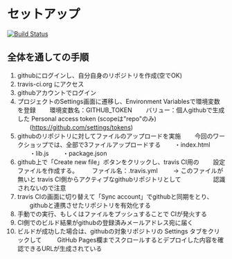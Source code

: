 # セットアップ

[![Build Status](https://travis-ci.org/ShogoNakano/devops.svg?branch=master)](https://travis-ci.org/ShogoNakano/devops)

## 全体を通しての手順

1. githubにログインし、自分自身のリポジトリを作成(空でOK)
2. travis-ci.org にアクセス
3. githubアカウントでログイン
4. プロジェクトのSettings画面に遷移し、Environment Variablesで環境変数を登録
　　環境変数名：GITHUB_TOKEN
　　バリュー：個人githubで生成した Personal access token (scopeは"repo"のみ)
　　(https://github.com/settings/tokens)
5. githubのリポジトリに対してファイルのアップロードを実施
　　今回のワークショップでは、全部で3ファイルアップロードする
　　・index.html
　　・lib.js
　　・package.json
6. github上で「Create new file」ボタンをクリックし、travis CI用の
　　設定ファイルを作成する。
　　ファイル名：.travis.yml
　　 -> このファイルが無いと travis CI側からアクティブなgithubリポジトリとして
　　　　　認識されないので注意
7. travis CIの画面に切り替えて「Sync account」でgithubと同期をとり、
　　githubと連携させたリポジトリを有効化する
8. 手動での実行、もしくはファイルをプッシュすることで CIが発火する
9. CI側でのビルド結果がgithubの登録済みメールアドレス宛に届く
10. ビルドが成功した場合は、githubの対象リポジトリの Settings タブをクリックして
　　 GitHub Pages欄までスクロールするとデプロイした内容を確認できるURLが生成されている

